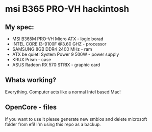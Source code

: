 # msi B365 PRO-VH hackintosh
## My spec:
- MSI B365M PRO-VH Micro ATX - logic borad
- INTEL CORE I3-9100F @3.60 GHZ - processor
- SAMSUNG 8GB DDR4 2400 MHz - ram
- ATX be quiet! System Power 9 500W - power supply
- KRUX Prism - case
- ASUS Radeon RX 570 STRIX - graphic card

## Whats working?
Everything. Computer acts like a normal Intel based Mac!

## OpenCore - files
If you want to use it please generate new smbios and delete microsoft folder from efi!
I'm using this repo as a backup.
